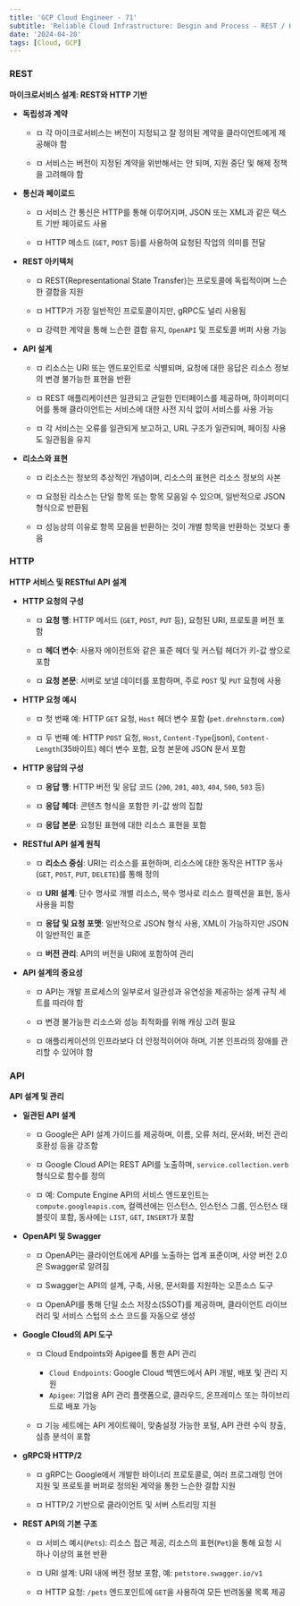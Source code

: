 ```yaml
---
title: 'GCP Cloud Engineer - 71'
subtitle: 'Reliable Cloud Infrastructure: Desgin and Process - REST / HTTP / API'
date: '2024-04-20'
tags: [Cloud, GCP]
---
```



### REST

**마이크로서비스 설계: REST와 HTTP 기반**

- **독립성과 계약**
  
  - ㅁ 각 마이크로서비스는 버전이 지정되고 잘 정의된 계약을 클라이언트에게 제공해야 함
  
  - ㅁ 서비스는 버전이 지정된 계약을 위반해서는 안 되며, 지원 중단 및 해제 정책을 고려해야 함

- **통신과 페이로드**
  
  - ㅁ 서비스 간 통신은 HTTP를 통해 이루어지며, JSON 또는 XML과 같은 텍스트 기반 페이로드 사용
  
  - ㅁ HTTP 메소드 (`GET`, `POST` 등)를 사용하여 요청된 작업의 의미를 전달

- **REST 아키텍처**
  
  - ㅁ REST(Representational State Transfer)는 프로토콜에 독립적이며 느슨한 결합을 지원
  
  - ㅁ HTTP가 가장 일반적인 프로토콜이지만, gRPC도 널리 사용됨
  
  - ㅁ 강력한 계약을 통해 느슨한 결합 유지, `OpenAPI` 및 프로토콜 버퍼 사용 가능

- **API 설계**
  
  - ㅁ 리소스는 URI 또는 엔드포인트로 식별되며, 요청에 대한 응답은 리소스 정보의 변경 불가능한 표현을 반환
  
  - ㅁ REST 애플리케이션은 일관되고 균일한 인터페이스를 제공하며, 하이퍼미디어를 통해 클라이언트는 서비스에 대한 사전 지식 없이 서비스를 사용 가능
  
  - ㅁ 각 서비스는 오류를 일관되게 보고하고, URL 구조가 일관되며, 페이징 사용도 일관됨을 유지

- **리소스와 표현**
  
  - ㅁ 리소스는 정보의 추상적인 개념이며, 리소스의 표현은 리소스 정보의 사본
  
  - ㅁ 요청된 리소스는 단일 항목 또는 항목 모음일 수 있으며, 일반적으로 JSON 형식으로 반환됨
  
  - ㅁ 성능상의 이유로 항목 모음을 반환하는 것이 개별 항목을 반환하는 것보다 좋음

### HTTP

**HTTP 서비스 및 RESTful API 설계**

- **HTTP 요청의 구성**
  
  - ㅁ **요청 행**: HTTP 메서드 (`GET`, `POST`, `PUT` 등), 요청된 URI, 프로토콜 버전 포함
  
  - ㅁ **헤더 변수**: 사용자 에이전트와 같은 표준 헤더 및 커스텀 헤더가 키-값 쌍으로 포함
  
  - ㅁ **요청 본문**: 서버로 보낼 데이터를 포함하며, 주로 `POST` 및 `PUT` 요청에 사용

- **HTTP 요청 예시**
  
  - ㅁ 첫 번째 예: HTTP `GET` 요청, `Host` 헤더 변수 포함 (`pet.drehnstorm.com`)
  
  - ㅁ 두 번째 예: HTTP `POST` 요청, `Host`, `Content-Type`(json), `Content-Length`(35바이트) 헤더 변수 포함, 요청 본문에 JSON 문서 포함

- **HTTP 응답의 구성**
  
  - ㅁ **응답 행**: HTTP 버전 및 응답 코드 (`200`, `201`, `403`, `404`, `500`, `503` 등)
  
  - ㅁ **응답 헤더**: 콘텐츠 형식을 포함한 키-값 쌍의 집합
  
  - ㅁ **응답 본문**: 요청된 표현에 대한 리소스 표현을 포함

- **RESTful API 설계 원칙**
  
  - ㅁ **리소스 중심**: URI는 리소스를 표현하며, 리소스에 대한 동작은 HTTP 동사(`GET`, `POST`, `PUT`, `DELETE`)를 통해 정의
  
  - ㅁ **URI 설계**: 단수 명사로 개별 리소스, 복수 명사로 리소스 컬렉션을 표현, 동사 사용을 피함
  
  - ㅁ **응답 및 요청 포맷**: 일반적으로 JSON 형식 사용, XML이 가능하지만 JSON이 일반적인 표준
  
  - ㅁ **버전 관리**: API의 버전을 URI에 포함하여 관리

- **API 설계의 중요성**
  
  - ㅁ API는 개발 프로세스의 일부로서 일관성과 유연성을 제공하는 설계 규칙 세트를 따라야 함
  
  - ㅁ 변경 불가능한 리소스와 성능 최적화를 위해 캐싱 고려 필요
  
  - ㅁ 애플리케이션의 인프라보다 더 안정적이어야 하며, 기본 인프라의 장애를 관리할 수 있어야 함

### API

**API 설계 및 관리**

- **일관된 API 설계**
  
  - ㅁ Google은 API 설계 가이드를 제공하며, 이름, 오류 처리, 문서화, 버전 관리 호환성 등을 강조함
  
  - ㅁ Google Cloud API는 REST API를 노출하며, `service.collection.verb` 형식으로 함수를 정의
  
  - ㅁ 예: Compute Engine API의 서비스 엔드포인트는 `compute.googleapis.com`, 컬렉션에는 인스턴스, 인스턴스 그룹, 인스턴스 태블릿이 포함, 동사에는 `LIST`, `GET`, `INSERT`가 포함

- **OpenAPI 및 Swagger**
  
  - ㅁ OpenAPI는 클라이언트에게 API를 노출하는 업계 표준이며, 사양 버전 2.0은 Swagger로 알려짐
  
  - ㅁ Swagger는 API의 설계, 구축, 사용, 문서화를 지원하는 오픈소스 도구
  
  - ㅁ OpenAPI를 통해 단일 소스 저장소(SSOT)를 제공하며, 클라이언트 라이브러리 및 서비스 스텁의 소스 코드를 자동으로 생성

- **Google Cloud의 API 도구**
  
  - ㅁ Cloud Endpoints와 Apigee를 통한 API 관리
    - `Cloud Endpoints`: Google Cloud 백엔드에서 API 개발, 배포 및 관리 지원
    - `Apigee`: 기업용 API 관리 플랫폼으로, 클라우드, 온프레미스 또는 하이브리드로 배포 가능
  
  - ㅁ 기능 세트에는 API 게이트웨이, 맞춤설정 가능한 포털, API 관련 수익 창출, 심층 분석이 포함

- **gRPC와 HTTP/2**
  
  - ㅁ gRPC는 Google에서 개발한 바이너리 프로토콜로, 여러 프로그래밍 언어 지원 및 프로토콜 버퍼로 정의된 계약을 통한 느슨한 결합 지원
  
  - ㅁ HTTP/2 기반으로 클라이언트 및 서버 스트리밍 지원

- **REST API의 기본 구조**
  
  - ㅁ 서비스 예시(`Pets`): 리소스 접근 제공, 리소스의 표현(`Pet`)을 통해 요청 시 하나 이상의 표현 반환
  
  - ㅁ URI 설계: URI 내에 버전 정보 포함, 예: `petstore.swagger.io/v1`
  
  - ㅁ HTTP 요청: `/pets` 엔드포인트에 `GET`을 사용하여 모든 반려동물 목록 제공
